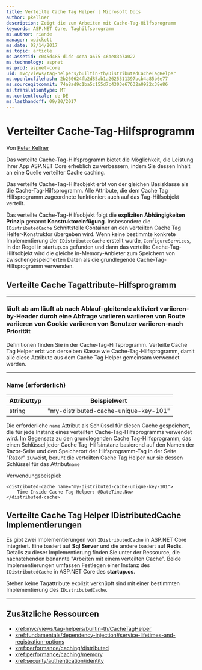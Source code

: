 ```yaml
---
title: Verteilte Cache Tag Helper | Microsoft Docs
author: pkellner
description: Zeigt die zum Arbeiten mit Cache-Tag-Hilfsprogramm
keywords: ASP.NET Core, Taghilfsprogramm
ms.author: riande
manager: wpickett
ms.date: 02/14/2017
ms.topic: article
ms.assetid: c045d485-d1dc-4cea-a675-46be83b7a022
ms.technology: aspnet
ms.prod: aspnet-core
uid: mvc/views/tag-helpers/builtin-th/DistributedCacheTagHelper
ms.openlocfilehash: 2b260624fb2d85ab1a2625511397bcb4a85b6e77
ms.sourcegitcommit: 74a8ad9c1ba5c155d7c4303e67632a0922c38e86
ms.translationtype: MT
ms.contentlocale: de-DE
ms.lasthandoff: 09/20/2017
---
```

# <a name="distributed-cache-tag-helper"></a>Verteilter Cache-Tag-Hilfsprogramm

Von [Peter Kellner](http://peterkellner.net) 


Das verteilte Cache-Tag-Hilfsprogramm bietet die Möglichkeit, die Leistung Ihrer App ASP.NET Core erheblich zu verbessern, indem Sie dessen Inhalt an eine Quelle verteilter Cache caching.

Das verteilte Cache-Tag-Hilfsobjekt erbt von der gleichen Basisklasse als die Cache-Tag-Hilfsprogramm.  Alle Attribute, die dem Cache Tag Hilfsprogramm zugeordnete funktioniert auch auf das Tag-Hilfsobjekt verteilt.


Das verteilte Cache-Tag-Hilfsobjekt folgt die **expliziten Abhängigkeiten Prinzip** genannt **Konstruktoreinfügung**.  Insbesondere die `IDistributedCache` Schnittstelle Container an den verteilten Cache Tag Helfer-Konstruktor übergeben wird.  Wenn keine bestimmte konkrete Implementierung der `IDistributedCache` erstellt wurde, `ConfigureServices`, in der Regel in startup.cs gefunden und dann das verteilte Cache-Tag-Hilfsobjekt wird die gleiche in-Memory-Anbieter zum Speichern von zwischengespeicherten Daten als die grundlegende Cache-Tag-Hilfsprogramm verwenden.

## <a name="distributed-cache-tag-helper-attributes"></a>Verteilte Cache Tagattribute-Hilfsprogramm

- - -

### <a name="enabled-expires-on-expires-after-expires-sliding-vary-by-header-vary-by-query-vary-by-route-vary-by-cookie-vary-by-user-vary-by-priority"></a>läuft ab am läuft ab nach Ablauf-gleitende aktiviert variieren-by-Header durch eine Abfrage variieren variieren von Route variieren von Cookie variieren von Benutzer variieren-nach Priorität

Definitionen finden Sie in der Cache-Tag-Hilfsprogramm. Verteilte Cache Tag Helper erbt von derselben Klasse wie Cache-Tag-Hilfsprogramm, damit alle diese Attribute aus dem Cache Tag Helper gemeinsam verwendet werden.

- - -

### <a name="name-required"></a>Name (erforderlich)

| Attributtyp    | Beispielwert     |
|----------------   |----------------   |
| string    | "my-distributed-cache-unique-key-101"     |

Die erforderliche `name` Attribut als Schlüssel für diesen Cache gespeichert, die für jede Instanz eines verteilten Cache-Tag-Hilfsprogramms verwendet wird.  Im Gegensatz zu den grundlegenden Cache Tag-Hilfsprogramm, das einen Schlüssel jeder Cache Tag-Hilfsinstanz basierend auf den Namen der Razor-Seite und den Speicherort der Hilfsprogramm-Tag in der Seite "Razor" zuweist, beruht die verteilten Cache Tag Helper nur sie dessen Schlüssel für das Attribut`name`

Verwendungsbeispiel:

```cshtml
<distributed-cache name="my-distributed-cache-unique-key-101">
    Time Inside Cache Tag Helper: @DateTime.Now
</distributed-cache>
```

## <a name="distributed-cache-tag-helper-idistributedcache-implementations"></a>Verteilte Cache Tag Helper IDistributedCache Implementierungen

Es gibt zwei Implementierungen von `IDistributedCache` in ASP.NET Core integriert.  Eine basiert auf **Sql Server** und die andere basiert auf **Redis**. Details zu dieser Implementierung finden Sie unter der Ressource, die nachstehenden benannte "Arbeiten mit einem verteilten Cache". Beide Implementierungen umfassen Festlegen einer Instanz des `IDistributedCache` in ASP.NET Core des **startup.cs**.

Stehen keine Tagattribute explizit verknüpft sind mit einer bestimmten Implementierung des `IDistributedCache`.



- - -



## <a name="additional-resources"></a>Zusätzliche Ressourcen

* <xref:mvc/views/tag-helpers/builtin-th/CacheTagHelper>
* <xref:fundamentals/dependency-injection#service-lifetimes-and-registration-options>
* <xref:performance/caching/distributed>
* <xref:performance/caching/memory>
* <xref:security/authentication/identity>
